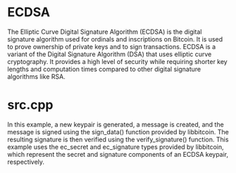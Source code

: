 # ECDSA

The Elliptic Curve Digital Signature Algorithm (ECDSA) is the digital signature algorithm used for ordinals and inscriptions on Bitcoin. It is used to prove ownership of private keys and to sign transactions. ECDSA is a variant of the Digital Signature Algorithm (DSA) that uses elliptic curve cryptography. It provides a high level of security while requiring shorter key lengths and computation times compared to other digital signature algorithms like RSA.

# src.cpp

In this example, a new keypair is generated, a message is created, and the message is signed using the sign_data() function provided by libbitcoin. The resulting signature is then verified using the verify_signature() function. This example uses the ec_secret and ec_signature types provided by libbitcoin, which represent the secret and signature components of an ECDSA keypair, respectively.

